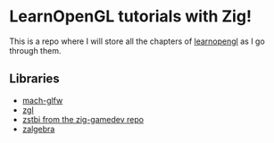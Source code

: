 # LearnOpenGL tutorials with Zig!

This is a repo where I will store all the chapters of [learnopengl](https://learnopengl.com/) as I go through them.

## Libraries
- [mach-glfw](https://github.com/hexops/mach-glfw)
- [zgl](https://github.com/ziglibs/zgl)
- [zstbi from the zig-gamedev repo](https://github.com/michal-z/zig-gamedev)
- [zalgebra](https://github.com/kooparse/zalgebra)
